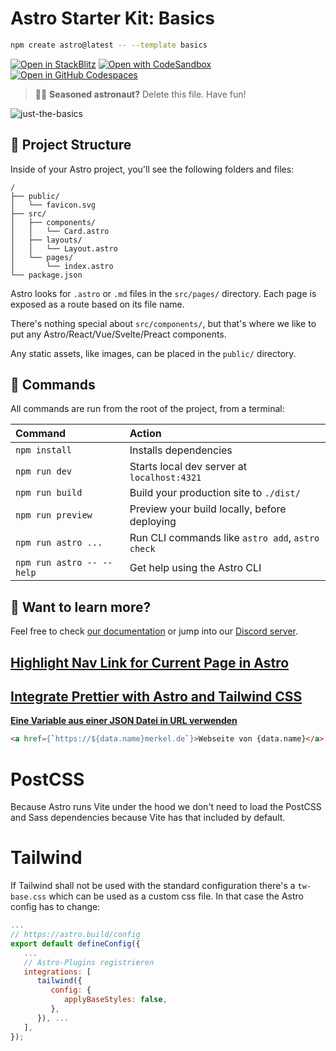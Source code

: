 # Astro Starter Kit: Basics

```sh
npm create astro@latest -- --template basics
```

[![Open in StackBlitz](https://developer.stackblitz.com/img/open_in_stackblitz.svg)](https://stackblitz.com/github/withastro/astro/tree/latest/examples/basics)
[![Open with CodeSandbox](https://assets.codesandbox.io/github/button-edit-lime.svg)](https://codesandbox.io/p/sandbox/github/withastro/astro/tree/latest/examples/basics)
[![Open in GitHub Codespaces](https://github.com/codespaces/badge.svg)](https://codespaces.new/withastro/astro?devcontainer_path=.devcontainer/basics/devcontainer.json)

> 🧑‍🚀 **Seasoned astronaut?** Delete this file. Have fun!

![just-the-basics](https://github.com/withastro/astro/assets/2244813/a0a5533c-a856-4198-8470-2d67b1d7c554)

## 🚀 Project Structure

Inside of your Astro project, you'll see the following folders and files:

```text
/
├── public/
│   └── favicon.svg
├── src/
│   ├── components/
│   │   └── Card.astro
│   ├── layouts/
│   │   └── Layout.astro
│   └── pages/
│       └── index.astro
└── package.json
```

Astro looks for `.astro` or `.md` files in the `src/pages/` directory. Each page is exposed as a route based on its file name.

There's nothing special about `src/components/`, but that's where we like to put any Astro/React/Vue/Svelte/Preact components.

Any static assets, like images, can be placed in the `public/` directory.

## 🧞 Commands

All commands are run from the root of the project, from a terminal:

| Command                   | Action                                           |
| :------------------------ | :----------------------------------------------- |
| `npm install`             | Installs dependencies                            |
| `npm run dev`             | Starts local dev server at `localhost:4321`      |
| `npm run build`           | Build your production site to `./dist/`          |
| `npm run preview`         | Preview your build locally, before deploying     |
| `npm run astro ...`       | Run CLI commands like `astro add`, `astro check` |
| `npm run astro -- --help` | Get help using the Astro CLI                     |

## 👀 Want to learn more?

Feel free to check [our documentation](https://docs.astro.build) or jump into our [Discord server](https://astro.build/chat).

## [Highlight Nav Link for Current Page in Astro](https://www.cyishere.dev/blog/astro-active-nav-item)

## [Integrate Prettier with Astro and Tailwind CSS](https://straffesites.com/en/blog/integrate-prettier-astro-tailwindcss)

**[Eine Variable aus einer JSON Datei in URL verwenden](https://medium.com/nerd-for-tech/literals-template-literals-f6903132e007)**

~~~html
<a href={`https://${data.name}merkel.de`}>Webseite von {data.name}</a>
~~~

# PostCSS

Because Astro runs Vite under the hood we don't need to load the PostCSS and Sass dependencies because Vite has that included by default.

# Tailwind

If Tailwind shall not be used with the standard configuration there's a `tw-base.css` which can be used as a custom css file. In that case the Astro config has to change:

~~~js
...
// https://astro.build/config
export default defineConfig({
   ...
   // Astro-Plugins registrieren
   integrations: [
      tailwind({
         config: {
            applyBaseStyles: false,
         },
      }), ...
   ],
});
~~~
